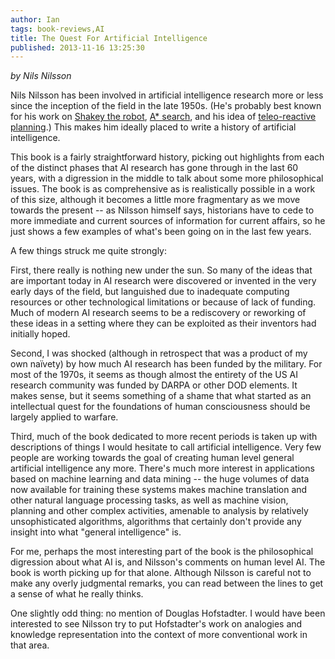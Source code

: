 ```yaml
---
author: Ian
tags: book-reviews,AI
title: The Quest For Artificial Intelligence
published: 2013-11-16 13:25:30
---
```

*by Nils Nilsson*

Nils Nilsson has been involved in artificial intelligence research
more or less since the inception of the field in the late 1950s.  (He's
probably best known for his work on
[Shakey the robot](https://en.wikipedia.org/wiki/Shakey_the_Robot),
[A* search](https://en.wikipedia.org/wiki/A*_search_algorithm), and
his idea of
[teleo-reactive planning](http://ai.stanford.edu/users/nilsson/trweb/tr.html).)
This makes him ideally placed to write a history of artificial
intelligence.

This book is a fairly straightforward history, picking out highlights
from each of the distinct phases that AI research has gone through in
the last 60 years, with a digression in the middle to talk about some
more philosophical issues.  The book is as comprehensive as is
realistically possible in a work of this size, although it becomes a
little more fragmentary as we move towards the present -- as Nilsson
himself says, historians have to cede to more immediate and current
sources of information for current affairs, so he just shows a few
examples of what's been going on in the last few years.

A few things struck me quite strongly:

First, there really is nothing new under the sun.  So many of the
ideas that are important today in AI research were discovered or
invented in the very early days of the field, but languished due to
inadequate computing resources or other technological limitations or
because of lack of funding.  Much of modern AI research seems to be a
rediscovery or reworking of these ideas in a setting where they can be
exploited as their inventors had initially hoped.

Second, I was shocked (although in retrospect that was a product of my
own naïvety) by how much AI research has been funded by the military.
For most of the 1970s, it seems as though almost the entirety of the
US AI research community was funded by DARPA or other DOD elements.
It makes sense, but it seems something of a shame that what started as
an intellectual quest for the foundations of human consciousness
should be largely applied to warfare.

Third, much of the book dedicated to more recent periods is taken up
with descriptions of things I would hesitate to call artificial
intelligence.  Very few people are working towards the goal of
creating human level general artificial intelligence any more.
There's much more interest in applications based on machine learning
and data mining -- the huge volumes of data now available for training
these systems makes machine translation and other natural language
processing tasks, as well as machine vision, planning and other
complex activities, amenable to analysis by relatively unsophisticated
algorithms, algorithms that certainly don't provide any insight into
what "general intelligence" is.

For me, perhaps the most interesting part of the book is the
philosophical digression about what AI is, and Nilsson's comments on
human level AI.  The book is worth picking up for that alone.
Although Nilsson is careful not to make any overly judgmental remarks,
you can read between the lines to get a sense of what he really
thinks.

One slightly odd thing: no mention of Douglas Hofstadter.  I would
have been interested to see Nilsson try to put Hofstadter's work on
analogies and knowledge representation into the context of more
conventional work in that area.
